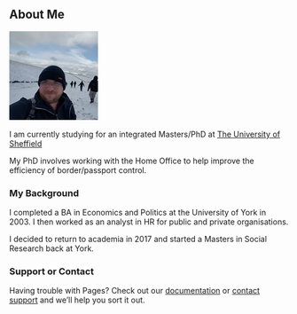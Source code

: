 ## About Me

![Me at Castleton](BenGardner_Castleton.jpg)

I am currently studying for an integrated Masters/PhD at [The University of Sheffield](https://www.sheffield.ac.uk/)

My PhD involves working with the Home Office to help improve the efficiency of border/passport control. 

### My Background

I completed a BA in Economics and Politics at the University of York in 2003. I then worked as an analyst in HR for public and private organisations. 

I decided to return to academia in 2017 and started a Masters in Social Research back at York.

### Support or Contact

Having trouble with Pages? Check out our [documentation](https://help.github.com/categories/github-pages-basics/) or [contact support](https://github.com/contact) and we’ll help you sort it out.
